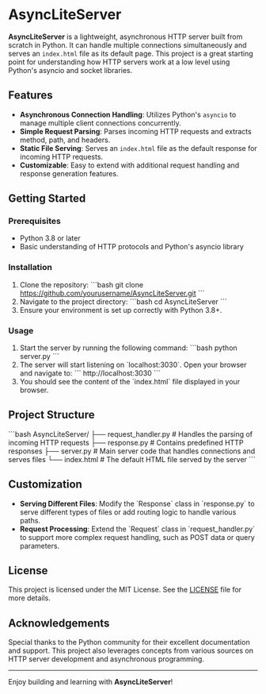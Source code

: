 # AsyncLiteServer

**AsyncLiteServer** is a lightweight, asynchronous HTTP server built from scratch in Python. It can handle multiple connections simultaneously and serves an `index.html` file as its default page. This project is a great starting point for understanding how HTTP servers work at a low level using Python's asyncio and socket libraries.

## Features

- **Asynchronous Connection Handling**: Utilizes Python's `asyncio` to manage multiple client connections concurrently.
- **Simple Request Parsing**: Parses incoming HTTP requests and extracts method, path, and headers.
- **Static File Serving**: Serves an `index.html` file as the default response for incoming HTTP requests.
- **Customizable**: Easy to extend with additional request handling and response generation features.

## Getting Started

### Prerequisites

- Python 3.8 or later
- Basic understanding of HTTP protocols and Python's asyncio library

### Installation

1. Clone the repository:
   \`\`\`bash
   git clone https://github.com/yourusername/AsyncLiteServer.git
   \`\`\`
2. Navigate to the project directory:
   \`\`\`bash
   cd AsyncLiteServer
   \`\`\`
3. Ensure your environment is set up correctly with Python 3.8+.

### Usage

1. Start the server by running the following command:
   \`\`\`bash
   python server.py
   \`\`\`
2. The server will start listening on \`localhost:3030\`. Open your browser and navigate to:
   \`\`\`
   http://localhost:3030
   \`\`\`
3. You should see the content of the \`index.html\` file displayed in your browser.

## Project Structure

\`\`\`bash
AsyncLiteServer/
├── request_handler.py       # Handles the parsing of incoming HTTP requests
├── response.py              # Contains predefined HTTP responses
├── server.py                # Main server code that handles connections and serves files
└── index.html               # The default HTML file served by the server
\`\`\`


## Customization

- **Serving Different Files**: Modify the \`Response\` class in \`response.py\` to serve different types of files or add routing logic to handle various paths.
- **Request Processing**: Extend the \`Request\` class in \`request_handler.py\` to support more complex request handling, such as POST data or query parameters.

## License

This project is licensed under the MIT License. See the [LICENSE](LICENSE) file for more details.

## Acknowledgements

Special thanks to the Python community for their excellent documentation and support. This project also leverages concepts from various sources on HTTP server development and asynchronous programming.

---

Enjoy building and learning with **AsyncLiteServer**!